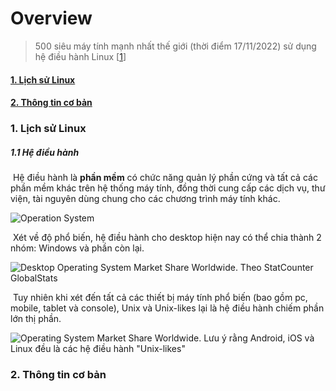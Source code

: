 # Overview

> 500 siêu máy tính mạnh nhất thế giới (thời điểm 17/11/2022) sử dụng hệ điều hành Linux [[1](https://www.stackscale.com/blog/most-powerful-supercomputers-linux/)]

#### [1. Lịch sử Linux](#1)

#### [2. Thông tin cơ bản](#2)

### 1. Lịch sử Linux <a name="1"></a>

##### 1.1 Hệ điều hành

​	Hệ điều hành là **phần mềm** có chức năng quản lý phần cứng và tất cả các phần mềm khác trên hệ thống máy tính, đồng thời cung cấp các dịch vụ, thư viện, tài nguyên dùng chung cho các chương trình máy tính khác.

![Operation System](./image/OS.png)

​	Xét về độ phổ biến, hệ điều hành cho desktop hiện nay có thể chia thành 2 nhóm: Windows và phần còn lại.

![Desktop Operating System Market Share Worldwide. Theo [StatCounter GlobalStats](https://gs.statcounter.com/)](./image/market_share_os_desktop.png)

​	Tuy nhiên khi xét đến tất cả các thiết bị máy tính phổ biến (bao gồm pc, mobile, tablet và console), Unix và Unix-likes lại là hệ điều hành chiếm phần lớn thị phần.

![Operating System Market Share Worldwide. Lưu ý rằng Android, iOS và Linux đều là các hệ điều hành "Unix-likes"](./image/market_share_os.png)



### 2. Thông tin cơ bản <a name="2"></a>

